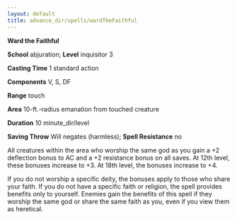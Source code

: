 ```yaml
---
layout: default
title: advance_dir/spells/wardTheFaithful
---
```

 **Ward the Faithful**

**School** abjuration; **Level** inquisitor 3

**Casting Time** 1 standard action

**Components** V, S, DF

**Range** touch

**Area** 10-ft.-radius emanation from touched creature

**Duration** 10 minute_dir/level

**Saving Throw** Will negates (harmless); **Spell Resistance** no

All creatures within the area who worship the same god as you gain a +2 deflection bonus to AC and a +2 resistance bonus on all saves. At 12th level, these bonuses increase to +3. At 18th level, the bonuses increase to +4.

If you do not worship a specific deity, the bonuses apply to those who share your faith. If you do not have a specific faith or religion, the spell provides benefits only to yourself. Enemies gain the benefits of this spell if they worship the same god or share the same faith as you, even if you view them as heretical.

